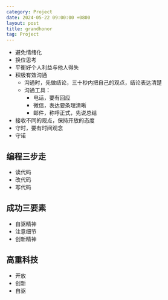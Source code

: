 ```yaml
---
category: Project
date: 2024-05-22 09:00:00 +0800
layout: post
title: grandhonor
tag: Project
---
```


+ 避免情绪化
+ 换位思考
+ 平衡好个人利益与他人得失
+ 积极有效沟通
  + 沟通时，先做结论，三十秒内把自己的观点，结论表达清楚
  + 沟通工具：
    + 电话，要有回应
    + 微信，表达要条理清晰
    + 邮件，称呼正式，先说总结
+ 接收不同的观点，保持开放的态度
+ 守时，要有时间观念
+ 守诺

## 编程三步走

+ 读代码
+ 改代码
+ 写代码

## 成功三要素

+ 自驱精神
+ 注意细节
+ 创新精神

## 高重科技

+ 开放
+ 创新
+ 自驱